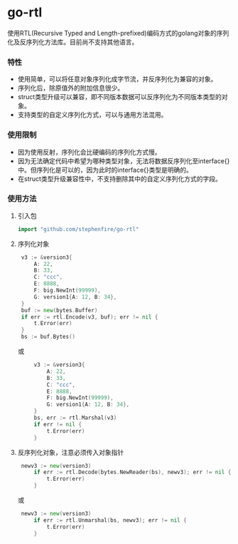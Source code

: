 # go-rtl
使用RTL(Recursive Typed and Length-prefixed)编码方式的golang对象的序列化及反序列化方法库。目前尚不支持其他语言。

### 特性

- 使用简单，可以将任意对象序列化成字节流，并反序列化为兼容的对象。
- 序列化后，除原值外的附加信息很少。
- struct类型升级可以兼容，即不同版本数据可以反序列化为不同版本类型的对象。
- 支持类型的自定义序列化方式，可以与通用方法混用。

### 使用限制

- 因为使用反射，序列化会比硬编码的序列化方式慢。
- 因为无法确定代码中希望为哪种类型对象，无法将数据反序列化至interface{}中。但序列化是可以的，因为此时的interface{}类型是明确的。
- 在struct类型升级兼容性中，不支持删除其中的自定义序列化方式的字段。

### 使用方法

1. 引入包

   ```go
   import "github.com/stephenfire/go-rtl"
   ```

2. 序列化对象

   ```go
   	v3 := &version3{
   		A: 22, 
   		B: 33, 
   		C: "ccc", 
   		E: 8888, 
   		F: big.NewInt(99999), 
   		G: version1{A: 12, B: 34},
   	}
   	buf := new(bytes.Buffer)
   	if err := rtl.Encode(v3, buf); err != nil {
   		t.Error(err)
   	}
   	bs := buf.Bytes()
   ```

   或

   ```go
   		v3 := &version3{
			A: 22,
			B: 33,
			C: "ccc",
			E: 8888,
			F: big.NewInt(99999),
			G: version1{A: 12, B: 34},
		}
		bs, err := rtl.Marshal(v3)
		if err != nil {
			t.Error(err)
		}
   ```

3. 反序列化对象，注意必须传入对象指针

   ```go
   	newv3 := new(version3)
		if err := rtl.Decode(bytes.NewReader(bs), newv3); err != nil {
			t.Error(err)
		}
   ```
   或
   ```go
   	newv3 := new(version3)
		if err := rtl.Unmarshal(bs, newv3); err != nil {
			t.Error(err)
		}
   ```